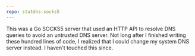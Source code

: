 ```yaml
---
repo: statdns-socks5
---
```

This was a Go SOCKS5 server that used an HTTP API to resolve DNS queries to avoid an untrusted DNS server. Not long after I finished writing these hundred lines of code, I realized that I could change my system DNS server instead. I haven't touched this since.
